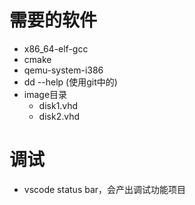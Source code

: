 # 需要的软件
- x86_64-elf-gcc
- cmake
- qemu-system-i386
- dd --help (使用git中的)
- image目录
	- disk1.vhd
	- disk2.vhd

# 调试
- vscode status bar，会产出调试功能项目
